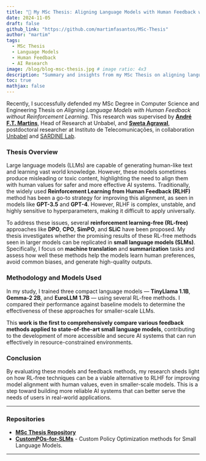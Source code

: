 ```yaml
---
title: "📜 My MSc Thesis: Aligning Language Models with Human Feedback without Reinforcement Learning"
date: 2024-11-05
draft: false
github_link: "https://github.com/martimfasantos/MSc-Thesis"
author: "martim"
tags:
  - MSc Thesis
  - Language Models
  - Human Feedback
  - AI Research
image: /blog/blog-msc-thesis.jpg # image ratio: 4x3
description: "Summary and insights from my MSc Thesis on aligning language models with human feedback without reinforcement learning."
toc: true
mathjax: false
---
```


Recently, I successfully defended my MSc Degree in Computer Science and Engineering Thesis on *Aligning Language Models with Human Feedback without Reinforcement Learning*. This research was supervised by [**André F.T. Martins**](https://andre-martins.github.io/), Head of Research at Unbabel, and [**Sweta Agrawal**](https://sweta20.github.io/), postdoctoral researcher at Instituto de Telecomunicações, in collaboration [Unbabel](https://unbabel.com/) and [SARDINE Lab](https://sardine-lab.github.io/).

### Thesis Overview

Large language models (LLMs) are capable of generating human-like text and learning vast world knowledge. However, these models sometimes produce misleading or toxic content, highlighting the need to align them with human values for safer and more effective AI systems. Traditionally, the widely used **Reinforcement Learning from Human Feedback (RLHF)** method has been a go-to strategy for improving this alignment, as seen in models like **GPT-3.5** and **GPT-4**. However, RLHF is complex, unstable, and highly sensitive to hyperparameters, making it difficult to apply universally.

To address these issues, several **reinforcement learning-free (RL-free)** approaches like **DPO**, **CPO**, **SimPO**, and **SLiC** have been proposed. My thesis investigates whether the promising results of these RL-free methods seen in larger models can be replicated in **small language models (SLMs)**. Specifically, I focus on **machine translation** and **summarization** tasks and assess how well these methods help the models learn human preferences, avoid common biases, and generate high-quality outputs.

### Methodology and Models Used

In my study, I trained three compact language models — **TinyLlama 1.1B**, **Gemma-2 2B**, and **EuroLLM 1.7B** — using several RL-free methods. I compared their performance against baseline models to determine the effectiveness of these approaches for smaller-scale LLMs.

This **work is the first to comprehensively compare various feedback methods applied to state-of-the-art small language models**, contributing to the development of more accessible and secure AI systems that can run effectively in resource-constrained environments.

### Conclusion

By evaluating these models and feedback methods, my research sheds light on how RL-free techniques can be a viable alternative to RLHF for improving model alignment with human values, even in smaller-scale models. This is a step toward building more reliable AI systems that can better serve the needs of users in real-world applications.

---

### Repositories

- [**MSc Thesis Repository**](https://github.com/martimfasantos/MSc-Thesis)
- [**CustomPOs-for-SLMs**](https://github.com/martimfasantos/CustomPOs-for-SLMs) - Custom Policy Optimization methods for Small Language Models.

---